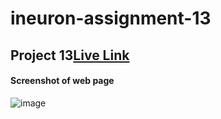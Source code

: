 


#  ineuron-assignment-13
## Project 13[Live Link](https://jagtapnimisha2.github.io/ineuron-assignment--13/)


#### Screenshot of web page

![image](./Screenshot%20(1489).png)
